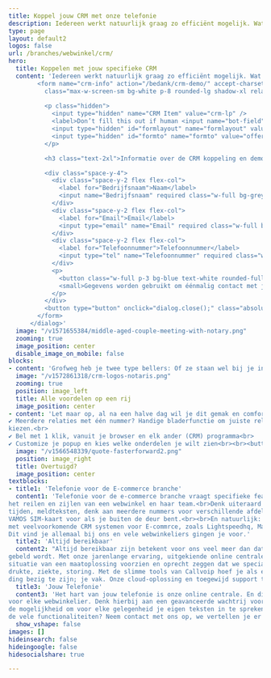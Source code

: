 ```yaml
---
title: Koppel jouw CRM met onze telefonie
description: Iedereen werkt natuurlijk graag zo efficiënt mogelijk. Wat daar echt aan bijdraagt is het koppelen van jouw e-commerce CRM-pakket met onze telefonie. Met zo’n koppeling verschijnt op je computer een popup bij elk gesprek.
type: page
layout: default2
logos: false
url: /branches/webwinkel/crm/
hero:
  title: Koppelen met jouw specifieke CRM
  content: 'Iedereen werkt natuurlijk graag zo efficiënt mogelijk. Wat daar echt aan bijdraagt is het koppelen van jouw specifieke e-commerce CRM-pakket met onze telefonie. Met zo’n koppeling verschijnt op jouw computer (of van de klantenservice) een popup bij elk gesprek. Deze popup biedt een waardevolle toevoeging aan al het telefoonverkeer.<br><br>Alle bekende namen ondersteunen we: <a href="https://www.callvoip.nl/marketplace/lightspeedhq/">Lightspeedhq</a>, <a href="https://www.callvoip.nl/marketplace/magento2/">Magento 2</a>, <a href="https://www.callvoip.nl/marketplace/belco/">Belco</a> en nog veel meer. We demonstreren graag de mogelijkheden aan je.<br><br>Met onze jarenlange ervaring, uitgekiende online centrale en vele collega webwinkels kunnen we elke situatie van een maatoplossing voorzien en oprecht zeggen dat we specialist zijn in telefonie voor de e-commerce branche.<br><br><button class="button text-sm lg:text-normal" onclick="dialog.show();">Vraag de CRM koppeling demo aan</button><dialog id="dialog" class="z-50 top-0 w-full h-full">
        <form name="crm-info" action="/bedank/crm-demo/" accept-charset="UTF-8" method="POST" data-netlify-honeypot="true" data-netlify="true"
          class="max-w-screen-sm bg-white p-8 rounded-lg shadow-xl relative mx-auto">
         
          <p class="hidden">
            <input type="hidden" name="CRM Item" value="crm-lp" />
            <label>Don’t fill this out if human <input name="bot-field"> </label>
            <input type="hidden" id="formlayout" name="formlayout" value="d-126942c712c44ec98eb3f158d6b2c826">
            <input type="hidden" id="formto" name="formto" value="offerte" class="hidden">
          </p>

          <h3 class="text-2xl">Informatie over de CRM koppeling en demo ontvangen?</h3><br>

          <div class="space-y-4">
            <div class="space-y-2 flex flex-col">
              <label for="Bedrijfsnaam">Naam</label>
              <input name="Bedrijfsnaam" required class="w-full bg-grey-lightest rounded-full p-3">
            </div>
            <div class="space-y-2 flex flex-col">
              <label for="Email">Email</label>
              <input type="email" name="Email" required class="w-full bg-grey-lightest rounded-full p-3">
            </div>
            <div class="space-y-2 flex flex-col">
              <label for="Telefoonnummer">Telefoonnummer</label>
              <input type="tel" name="Telefoonnummer" required class="w-full bg-grey-lightest rounded-full p-3">
            </div>
            <p>
              <button class="w-full p-3 bg-blue text-white rounded-full">Versturen</button>
              <small>Gegevens worden gebruikt om éénmalig contact met je op te nemen.</small>
            </p>
          </div>
          <button type="button" onclick="dialog.close();" class="absolute top-0 right-0 text-3xl leading-none mr-2 text-red">×</button>
        </form>
      </dialog>'
  image: "/v1571655384/middle-aged-couple-meeting-with-notary.png"
  zooming: true
  image_position: center
  disable_image_on_mobile: false
blocks:
- content: 'Grofweg heb je twee type bellers: Of ze staan wel bij je in het systeem, of niet. De koppeling gaat daar als volgt mee om.<br><br><b>Wanneer de beller bekend is bij jou kun je:</b><br>✔ Zien wie er belt, met naam en toenaam<br>✔ Direct de order(s) erbij pakken vanuit de popup<br>✔ Historie bekijken van alle contact<br>✔ Een gespreksverslag maken of terugbelverzoek uitzetten<br><br><b>Wanneer de beller niet bekend is bij jou:</b><br>✔ Zie je het laatste contactmoment of momenten met dit nummer, wanneer en met welke collega.<br>✔ Automatische Google Number Lookup: als Google het nummer kent wordt deze verrijkt met naam, adres, plaats en website. Zo weet je toch meer dan enkel het nummer in het display van je telefoon'
  image: "/v1572861318/crm-logos-notaris.png"
  zooming: true
  position: image_left
  title: Alle voordelen op een rij 
  image_position: center
- content: 'Let maar op, al na een halve dag wil je dit gemak en comfort niet meer missen. Je raakt gewend aan het gebruik waardoor je instaat bent efficiënter te werken.<br><br><b>Nog meer gemakt en comfort met:</b><br>✔ open de popup en bel de relatie met 1 klik terug.<br>
✔ Meerdere relaties met één nummer? Handige bladerfunctie om juiste relatie te
kiezen.<br>
✔ Bel met 1 klik, vanuit je browser en elk ander (CRM) programma<br>
✔ Customize je popup en kies welke onderdelen je wilt zien<br><br><button class="button text-sm lg:text-normal" onclick="dialog.show();">Demo aanvragen</button><br><br><b>Liever telefonisch contact?</b><br>Bel ons direct op <a href="tel:+31508200000">050 - 820 00 00</a>'
  image: "/v1566548339/quote-fasterforward2.png"
  position: image_right
  title: Overtuigd?
  image_position: center
textblocks:
- title1: 'Telefonie voor de E-commerce branche'
  content1: 'Telefonie voor de e-commerce branche vraagt specifieke features om optimaal te kunnen voorzien in
het reilen en zijlen van een webwinkel en haar team.<br>Denk uiteraard aan instelbare
tijden, meldteksten, denk aan meerdere nummers voor verschillende afdelingen, en natuurlijk de Qaller smartphone app en de
VAMOS SIM-kaart voor als je buiten de deur bent.<br><br>En natuurlijk: <b>de koppeling</b>
met veelvoorkomende CRM systemen voor E-commrce, zoals Lightspeedhq, Magento 2, Belco, Sherpaan etc...
Dit vind je allemaal bij ons en vele webwinkeliers gingen je voor.'
  title2: 'Altijd bereikbaar'
  content2: "Altijd bereikbaar zijn betekent voor ons veel meer dan dat er ergens een toestel rinkelt als je
gebeld wordt. Met onze jarenlange ervaring, uitgekiende online centrale en vele collega webwinkeliers kunnen we elke
situatie van een maatoplossing voorzien en oprecht zeggen dat we specialist zijn in telefonie voor de e-commerce branche.<br><br>We houden rekening met elk scenario: grote
drukte, ziekte, storing. Met de slimme tools van Callvoip hoef je als e-commrce partij maar met één
ding bezig te zijn; je vak. Onze cloud-oplossing en toegewijd support team doet de rest. Daarnaast denken we graag met je mee en komen we met oplossingen waar je zelf nog niet eens aan had gedacht."
  title3: 'Jouw Telefonie'
  content3: 'Het hart van jouw telefonie is onze online centrale. En die kan een aantal erg handige zaken
voor elke webwinkelier. Denk hierbij aan een geavanceerde wachtrij voor de piekmomenten. Of
de mogelijkheid om voor elke gelegenheid je eigen teksten in te spreken. Meer weten over
de vele functionaliteiten? Neem contact met ons op, we vertellen je er alles over!'
  show_vshape: false
images: []
hideinsearch: false
hideingoogle: false
hidesocialshare: true

---
```

